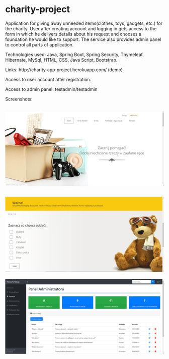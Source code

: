# charity-project

Application for giving away unneeded items(clothes, toys, gadgets, etc.) for the charity. User after creating
account and logging in gets access to the form in which he delivers details about his request and chooses a foundation he would like
to support. The service also provides admin panel to control all parts of application.

Technologies used: Java, Spring Boot, Spring Security, Thymeleaf, Hibernate, MySql, HTML, CSS, Java Script, Bootstrap.

Links:
http://charity‑app‑project.herokuapp.com/ (demo)

Access to user account after registration.

Access to admin panel: testadmin/testadmin

Screenshots:

![Alt text](src/main/resources/static/images/main.png?raw=true "Optional Title")
-
![Alt text](src/main/resources/static/images/form.png?raw=true "Optional Title")
-
![Alt text](src/main/resources/static/images/adminPanel.png?raw=true "Optional Title")
